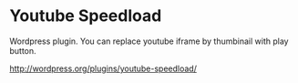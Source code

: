 # Youtube Speedload
Wordpress plugin. You can replace youtube iframe by thumbinail with play button.

http://wordpress.org/plugins/youtube-speedload/


